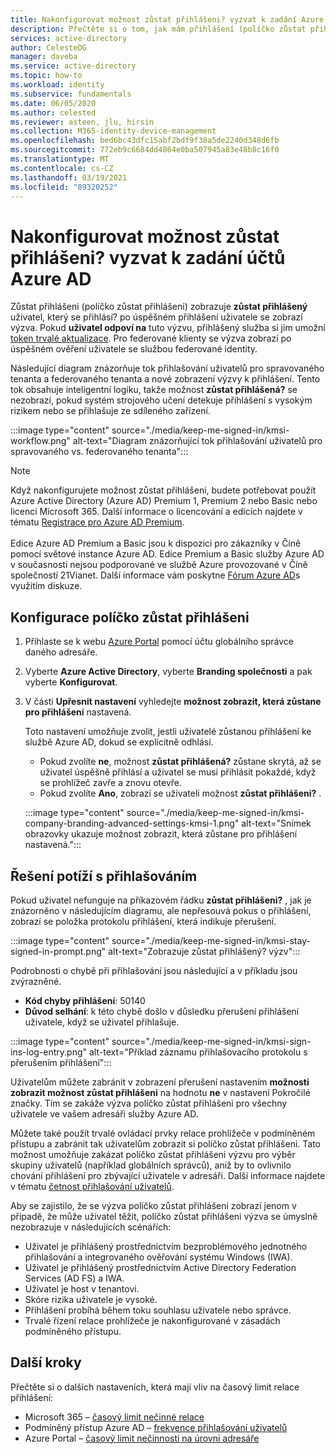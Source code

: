 ```yaml
---
title: Nakonfigurovat možnost zůstat přihlášeni? vyzvat k zadání Azure Active Directory účtů
description: Přečtěte si o tom, jak mám přihlášení (políčko zůstat přihlášeni), které zobrazuje zůstat přihlášeni? vyzvat, jak ji nakonfigurovat na portálu Azure Active Directory a jak řešit problémy s přihlašováním.
services: active-directory
author: CelesteDG
manager: daveba
ms.service: active-directory
ms.topic: how-to
ms.workload: identity
ms.subservice: fundamentals
ms.date: 06/05/2020
ms.author: celested
ms.reviewer: asteen, jlu, hirsin
ms.collection: M365-identity-device-management
ms.openlocfilehash: bed6bc43dfc15abf2bdf9f38a5de2240d348d6fb
ms.sourcegitcommit: 772eb9c6684dd4864e0ba507945a83e48b8c16f0
ms.translationtype: MT
ms.contentlocale: cs-CZ
ms.lasthandoff: 03/19/2021
ms.locfileid: "89320252"
---
```

# <a name="configure-the-stay-signed-in-prompt-for-azure-ad-accounts"></a>Nakonfigurovat možnost zůstat přihlášeni? vyzvat k zadání účtů Azure AD

Zůstat přihlášeni (políčko zůstat přihlášeni) zobrazuje **zůstat přihlášený** uživatel, který se přihlásí? po úspěšném přihlášení uživatele se zobrazí výzva. Pokud **uživatel odpoví na** tuto výzvu, přihlášený služba si jim umožní [token trvalé aktualizace](../develop/developer-glossary.md#refresh-token). Pro federované klienty se výzva zobrazí po úspěšném ověření uživatele se službou federované identity.

Následující diagram znázorňuje tok přihlašování uživatelů pro spravovaného tenanta a federovaného tenanta a nové zobrazení výzvy k přihlášení. Tento tok obsahuje inteligentní logiku, takže možnost **zůstat přihlášená?** se nezobrazí, pokud systém strojového učení detekuje přihlášení s vysokým rizikem nebo se přihlašuje ze sdíleného zařízení.

:::image type="content" source="./media/keep-me-signed-in/kmsi-workflow.png" alt-text="Diagram znázorňující tok přihlašování uživatelů pro spravovaného vs. federovaného tenanta":::

> [!NOTE]
> Když nakonfigurujete možnost zůstat přihlášeni, budete potřebovat použít Azure Active Directory (Azure AD) Premium 1, Premium 2 nebo Basic nebo licenci Microsoft 365. Další informace o licencování a edicích najdete v tématu [Registrace pro Azure AD Premium](active-directory-get-started-premium.md).<br><br>Edice Azure AD Premium a Basic jsou k dispozici pro zákazníky v Číně pomocí světové instance Azure AD. Edice Premium a Basic služby Azure AD v současnosti nejsou podporované ve službě Azure provozované v Číně společností 21Vianet. Další informace vám poskytne [Fórum Azure AD](https://feedback.azure.com/forums/169401-azure-active-directory/)s využitím diskuze.

## <a name="configure-kmsi"></a>Konfigurace políčko zůstat přihlášeni

1. Přihlaste se k webu [Azure Portal](https://portal.azure.com/) pomocí účtu globálního správce daného adresáře.
1. Vyberte **Azure Active Directory**, vyberte **Branding společnosti** a pak vyberte **Konfigurovat**.
1. V části **Upřesnit nastavení** vyhledejte **možnost zobrazit, která zůstane pro přihlášení** nastavená.

   Toto nastavení umožňuje zvolit, jestli uživatelé zůstanou přihlášení ke službě Azure AD, dokud se explicitně odhlásí.
   * Pokud zvolíte **ne**, možnost **zůstat přihlášená?** zůstane skrytá, až se uživatel úspěšně přihlásí a uživatel se musí přihlásit pokaždé, když se prohlížeč zavře a znovu otevře.
   * Pokud zvolíte **Ano**, zobrazí se uživateli možnost **zůstat přihlášeni?** .

    :::image type="content" source="./media/keep-me-signed-in/kmsi-company-branding-advanced-settings-kmsi-1.png" alt-text="Snímek obrazovky ukazuje možnost zobrazit, která zůstane pro přihlášení nastavená.":::

## <a name="troubleshoot-sign-in-issues"></a>Řešení potíží s přihlašováním

Pokud uživatel nefunguje na příkazovém řádku **zůstat přihlášeni?** , jak je znázorněno v následujícím diagramu, ale nepřesouvá pokus o přihlášení, zobrazí se položka protokolu přihlášení, která indikuje přerušení.

:::image type="content" source="./media/keep-me-signed-in/kmsi-stay-signed-in-prompt.png" alt-text="Zobrazuje zůstat přihlášený? výzv":::

Podrobnosti o chybě při přihlašování jsou následující a v příkladu jsou zvýrazněné.

* **Kód chyby přihlášení**: 50140
* **Důvod selhání**: k této chybě došlo v důsledku přerušení přihlášení uživatele, když se uživatel přihlašuje.

:::image type="content" source="./media/keep-me-signed-in/kmsi-sign-ins-log-entry.png" alt-text="Příklad záznamu přihlašovacího protokolu s přerušením přihlášení":::

Uživatelům můžete zabránit v zobrazení přerušení nastavením **možnosti zobrazit možnost zůstat přihlášeni** na hodnotu **ne** v nastavení Pokročilé značky. Tím se zakáže výzva políčko zůstat přihlášeni pro všechny uživatele ve vašem adresáři služby Azure AD.

Můžete také použít trvalé ovládací prvky relace prohlížeče v podmíněném přístupu a zabránit tak uživatelům zobrazit si políčko zůstat přihlášeni. Tato možnost umožňuje zakázat políčko zůstat přihlášeni výzvu pro výběr skupiny uživatelů (například globálních správců), aniž by to ovlivnilo chování přihlášení pro zbývající uživatele v adresáři. Další informace najdete v tématu [četnost přihlašování uživatelů](../conditional-access/howto-conditional-access-session-lifetime.md). 

Aby se zajistilo, že se výzva políčko zůstat přihlášeni zobrazí jenom v případě, že může uživatel těžit, políčko zůstat přihlášeni výzva se úmyslně nezobrazuje v následujících scénářích:

* Uživatel je přihlášený prostřednictvím bezproblémového jednotného přihlašování a integrovaného ověřování systému Windows (IWA).
* Uživatel je přihlášený prostřednictvím Active Directory Federation Services (AD FS) a IWA.
* Uživatel je host v tenantovi.
* Skóre rizika uživatele je vysoké.
* Přihlášení probíhá během toku souhlasu uživatele nebo správce.
* Trvalé řízení relace prohlížeče je nakonfigurované v zásadách podmíněného přístupu.

## <a name="next-steps"></a>Další kroky

Přečtěte si o dalších nastaveních, která mají vliv na časový limit relace přihlášení:

* Microsoft 365 – [časový limit nečinné relace](/sharepoint/sign-out-inactive-users)
* Podmíněný přístup Azure AD – [frekvence přihlašování uživatelů](../conditional-access/howto-conditional-access-session-lifetime.md)
* Azure Portal – [časový limit nečinnosti na úrovni adresáře](../../azure-portal/set-preferences.md#change-the-directory-timeout-setting-admin)